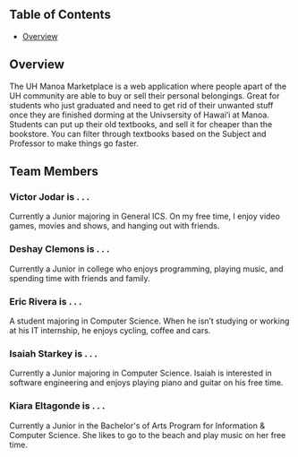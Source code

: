 ## Table of Contents

* [Overview](#overview)

## Overview

The UH Manoa Marketplace is a web application where people apart of the UH community are able to buy or sell their personal belongings. Great for students who just graduated and need to get rid of their unwanted stuff once they are finished dorming at the Univsersity of Hawai’i at Manoa. Students can put up their old textbooks, and sell it for cheaper than the bookstore. You can filter through textbooks based on the Subject and Professor to make things go faster.

## Team Members

### Victor Jodar is . . . 

Currently a Junior majoring in General ICS. On my free time, I enjoy video games, movies and shows, and hanging out with friends.

### Deshay Clemons is . . . 

Currently a Junior in college who enjoys programming, playing music, and spending time with friends and family.

### Eric Rivera is . . .

A student majoring in Computer Science. When he isn’t studying or working at his IT internship, he enjoys cycling, coffee and cars.

### Isaiah Starkey is . . . 

Currently a Junior majoring in Computer Science. Isaiah is interested in software engineering and enjoys playing piano and guitar on his free time.

### Kiara Eltagonde is . . .

Currently a Junior in the Bachelor's of Arts Program for Information & Computer Science. She likes to go to the beach and play music on her free time. 
